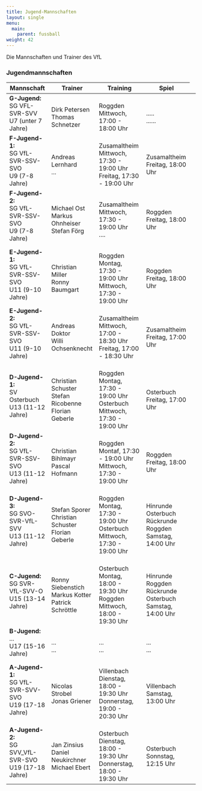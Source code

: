```yaml
---
title: Jugend-Mannschaften
layout: single
menu:
  main:
    parent: fussball
weight: 42
---
```


Die Mannschaften und Trainer des VfL

### Jugendmannschaften
<table>
<thead> 
<th>Mannschaft</th> <th>Trainer</th> <th>Training <br></th><th>Spiel</th>
</tr>
</thead> 
<tbody>
<tr class="odd">
<p>
<tr>
<td><b>G-Jugend:</b><br>SG VFL-SVR-SVV<br>U7 (unter 7 Jahre)</td>
<td><br>Dirk Petersen<br>Thomas Schnetzer</td>
<td><br>Roggden<br>Mittwoch, 17:00 - 18:00 Uhr</td>
<td><br>.....<br>......</td>
<tr>
<td><b>F-Jugend-1:</b><br>SG VfL-SVR-SSV-SVO<br>U9 (7-8 Jahre)</td>
<td><br>Andreas Lernhard<br>...</td>
<td><br>Zusamaltheim<br>Mittwoch, 17:30 - 19:00 Uhr<br>Freitag, 17:30 - 19:00 Uhr</td>
<td><br>Zusamaltheim<br>Freitag, 18:00 Uhr</td>
<tr>
<td><b>F-Jugend-2:</b><br>SG VfL-SVR-SSV-SVO<br>U9 (7-8 Jahre)</td>
<td><br>Michael Ost<br>Markus Ohnheiser<br>Stefan Förg</td>
<td><br>Zusamaltheim<br>Mittwoch, 17:30 - 19:00 Uhr<br>....</td>
<td><br>Roggden<br>Freitag, 18:00 Uhr</td>
<tr>
<td><b>E-Jugend-1:</b><br>SG VfL-SVR-SSV-SVO<br>U11 (9-10 Jahre)</td>
<td><br>Christian Miller<br>Ronny Baumgart</td>
<td><br>Roggden<br>Montag, 17:30 - 19:00 Uhr<br>Mittwoch, 17:30 - 19:00 Uhr</td>
<td><br>Roggden<br>Freitag, 18:00 Uhr</td>
<tr>
<td><b>E-Jugend-2:</b><br>SG VfL-SVR-SSV-SVO<br>U11 (9-10 Jahre)</td>
<td><br>Andreas Doktor<br>Willi Ochsenknecht</td>
<td><br>Zusamaltheim<br>Mittwoch, 17:00 - 18:30 Uhr<br>Freitag, 17:00 - 18:30 Uhr</td>
<td><br>Zusamaltheim<br>Freitag, 17:00 Uhr</td>
<tr>
<td><b>D-Jugend-1:</b><br>SV Osterbuch<br>U13 (11-12 Jahre)</td>
<td><br>Christian Schuster<br>Stefan Ricobenne<br>Florian Geberle</td>
<td><br>Roggden<br>Montag, 17:30 - 19:00 Uhr<br>Osterbuch<br>Mittwoch, 17:30 - 19:00 Uhr</td>
<td><br>Osterbuch<br>Freitag, 17:00 Uhr</td>
<tr>
<td><b>D-Jugend-2:</b><br>SG VfL-SVR-SSV-SVO<br>U13 (11-12 Jahre)</td>
<td><br>Christian Bihlmayr<br>Pascal Hofmann</td>
<td><br>Roggden<br>Montaf, 17:30 - 19:00 Uhr<br>Mittwoch, 17:30 - 19:00 Uhr</td>
<td><br>Roggden<br>Freitag, 18:00 Uhr</td>
<tr>
<td><b>D-Jugend-3:</b><br>SG SVO-SVR-VfL-SVV<br>U13 (11-12 Jahre)</td>
<td><br>Stefan Sporer<br>Christian Schuster<br>Florian Geberle</td>
<td><br>Roggden<br>Montag, 17:30 - 19:00 Uhr<br>Osterbuch<br>Mittwoch, 17:30 - 19:00 Uhr</td>
<td><br>Hinrunde Osterbuch<br>Rückrunde Roggden<br>Samstag, 14:00 Uhr</td>
<tr>
<td><b>C-Jugend:</b><br>SG SVR-VfL-SVV-O<br>U15 (13-14 Jahre)</td>
<td><br>Ronny Siebenstich<br>Markus Kotter<br>Patrick Schröttle</td>
<td><br>Osterbuch<br>Montag, 18:00 - 19:30 Uhr<br>Roggden<br>Mittwoch, 18:00 - 19:30 Uhr</td>
<td><br>Hinrunde Roggden<br>Rückrunde Osterbuch<br>Samstag, 14:00 Uhr</td>
<tr>

<td><b>B-Jugend:</b><br>...<br>U17 (15-16 Jahre)</td>
<td><br>...<br>...</td>
<td><br>...<br>...</td>
<td><br>...<br>...</a><td>
<tr>
<td><b>A-Jugend-1:</b><br>SG VfL-SVR-SVV-SVO<br>U19 (17-18 Jahre)</td>
<td><br>Nicolas Strobel<br>Jonas Griener</td>
<td><br>Villenbach<br>Dienstag, 18:00 - 19:30 Uhr<br>Donnerstag, 19:00 - 20:30 Uhr</td>
<td><br>Villenbach<br>Samstag, 13:00 Uhr</td>
</tr>
<td><b>A-Jugend-2:</b><br>SG SVV_VfL-SVR-SVO<br>U19 (17-18 Jahre)</td>
<td><br>Jan Zinsius<br>Daniel Neukirchner<br>Michael Ebert</td>
<td><br>Osterbuch<br>Dienstag, 18:00 - 19:30 Uhr<br>Donnerstag, 18:00 - 19:30 Uhr</td>
<td><br>Osterbuch<br>Sonnstag, 12:15 Uhr</td>
</tr>
</tbody>
</table>
<br>
<br>